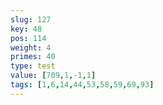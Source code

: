 ```yaml
---
slug: 127
key: 48
pos: 114
weight: 4
primes: 40
type: test
value: [709,1,-1,1]
tags: [1,6,14,44,53,58,59,69,93]
---
```


